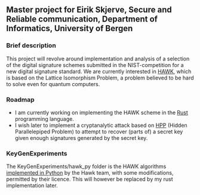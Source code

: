 Master project for Eirik Skjerve, Secure and Reliable communication, Department of Informatics, University of Bergen
---
### Brief description
This project will revolve around implementation and analysis of a selection of the digital signature schemes submitted in the NIST-competition for a new digital signature standard.
We are currently interested in [HAWK](https://hawk-sign.info/), which is based on the Lattice Isomorphism Problem, a problem believed to be hard to solve even for quantum computers. 

### Roadmap
- I am currently working on implementing the HAWK scheme in the [Rust](https://www.rust-lang.org/) programming language.
- I wish later to implement a cryptanalytic attack based on [HPP](https://cims.nyu.edu/~regev/papers/gghattack.pdf) (Hidden Parallelepiped Problem) to attempt to recover (parts of) a secret key given enough signatures generated by the secret key.

### KeyGenExperiments
The KeyGenExperiments/hawk_py folder is the HAWK algorithms [implemented in Python](https://github.com/hawk-sign/hawk-py) by the Hawk team, with some modifications, permitted by their licence. This will however be replaced by my rust implementation later.